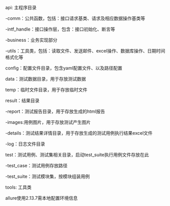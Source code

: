 api: 主程序目录

-comm：公共函数，包括：接口请求基类、请求及相应数据操作基类等

-intf_handle：接口操作层，包含：接口初始化、断言等

-business：业务实现部分

-utils：工具类，包括：读取文件、发送邮件、excel操作、数据库操作、日期时间格式化等

config：配置文件目录，包含yaml配置文件、以及路径配置

data：测试数据目录，用于存放测试数据

temp：临时文件目录，用于存放临时文件

result：结果目录

-report：测试报告目录，用于存放生成的html报告

-images:用例图片，用于存放测试产生图片

-details：测试结果详情目录，用于存放生成的测试用例执行结果excel文件

-log：日志文件目录

test：测试用例、测试集相关目录，启动test_suite执行用例文件存放在此

-test_case：测试用例存放路径

-test_suite：测试模块集，按模块组装用例

tools: 工具类

allure使用2.13.7需本地配置环境信息

